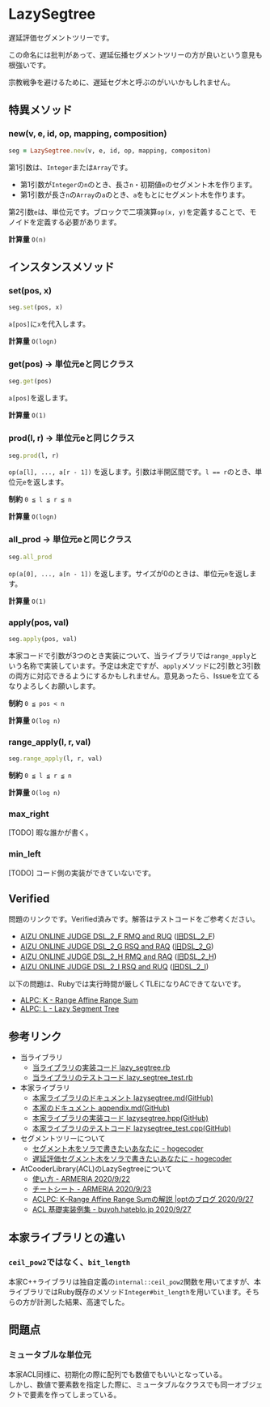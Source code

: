 # LazySegtree

遅延評価セグメントツリーです。

この命名には批判があって、遅延伝播セグメントツリーの方が良いという意見も根強いです。

宗教戦争を避けるために、遅延セグ木と呼ぶのがいいかもしれません。

## 特異メソッド

### new(v, e, id, op, mapping, composition)

```ruby
seg = LazySegtree.new(v, e, id, op, mapping, compositon)
```

第1引数は、`Integer`または`Array`です。

- 第1引数が`Integer`の`n`のとき、長さ`n`・初期値`e`のセグメント木を作ります。
- 第1引数が長さ`n`の`Array`の`a`のとき、`a`をもとにセグメント木を作ります。

第2引数`e`は、単位元です。ブロックで二項演算`op(x, y)`を定義することで、モノイドを定義する必要があります。

**計算量** `O(n)`

## インスタンスメソッド

### set(pos, x)

```ruby
seg.set(pos, x)
```

`a[pos]`に`x`を代入します。

**計算量** `O(logn)`


### get(pos)  -> 単位元eと同じクラス

```ruby
seg.get(pos)
```

`a[pos]`を返します。

**計算量** `O(1)`


### prod(l, r) -> 単位元eと同じクラス

```ruby
seg.prod(l, r)
```

`op(a[l], ..., a[r - 1])` を返します。引数は半開区間です。`l == r`のとき、単位元`e`を返します。

**制約** `0 ≦ l ≦ r ≦ n`

**計算量** `O(logn)`

### all_prod -> 単位元eと同じクラス

```ruby
seg.all_prod
```

`op(a[0], ..., a[n - 1])` を返します。サイズが0のときは、単位元`e`を返します。

**計算量** `O(1)`

### apply(pos, val)

```ruby
seg.apply(pos, val)
```

本家コードで引数が3つのとき実装について、当ライブラリでは`range_apply`という名称で実装しています。予定は未定ですが、`apply`メソッドに2引数と3引数の両方に対応できるようにするかもしれません。意見あったら、Issueを立てるなりよろしくお願いします。

**制約** `0 ≦ pos < n`

**計算量** `O(log n)`

### range_apply(l, r, val)

```ruby
seg.range_apply(l, r, val)
```

**制約** `0 ≦ l ≦ r ≦ n`

**計算量** `O(log n)`

### max_right

[TODO] 暇な誰かが書く。

### min_left

[TODO] コード側の実装ができていないです。

## Verified

問題のリンクです。Verified済みです。解答はテストコードをご参考ください。
- [AIZU ONLINE JUDGE DSL\_2\_F RMQ and RUQ](ttps://onlinejudge.u-aizu.ac.jp/problems/DSL_2_F) ([旧DSL_2_F](http://judge.u-aizu.ac.jp/onlinejudge/description.jsp?id=DSL_2_F))
- [AIZU ONLINE JUDGE DSL\_2\_G RSQ and RAQ](https://onlinejudge.u-aizu.ac.jp/problems/DSL_2_G) ([旧DSL_2_G](http://judge.u-aizu.ac.jp/onlinejudge/description.jsp?id=DSL_2_G))
- [AIZU ONLINE JUDGE DSL\_2\_H RMQ and RAQ](https://onlinejudge.u-aizu.ac.jp/problems/DSL_2_H) ([旧DSL_2_H](http://judge.u-aizu.ac.jp/onlinejudge/description.jsp?id=DSL_2_H))
- [AIZU ONLINE JUDGE DSL\_2\_I RSQ and RUQ](https://onlinejudge.u-aizu.ac.jp/problems/DSL_2_I) ([旧DSL_2_I](http://judge.u-aizu.ac.jp/onlinejudge/description.jsp?id=DSL_2_I))

以下の問題は、Rubyでは実行時間が厳しくTLEになりACできてないです。
- [ALPC: K \- Range Affine Range Sum](https://atcoder.jp/contests/practice2/tasks/practice2_k)
- [ALPC: L \- Lazy Segment Tree](https://atcoder.jp/contests/practice2/tasks/practice2_l)

## 参考リンク

- 当ライブラリ
  - [当ライブラリの実装コード lazy_segtree.rb](https://github.com/universato/ac-library-rb/blob/master/lib/lazy_segtree.rb)
  - [当ライブラリのテストコード lazy_segtree_test.rb](https://github.com/universato/ac-library-rb/blob/master/test/lazy_segtree_test.rb)
- 本家ライブラリ
  - [本家ライブラリのドキュメント lazysegtree.md(GitHub)](https://github.com/atcoder/ac-library/blob/master/document_ja/lazysegtree.md)
  - [本家のドキュメント appendix.md(GitHub)](https://github.com/atcoder/ac-library/blob/master/document_ja/appendix.md)
  - [本家ライブラリの実装コード lazysegtree.hpp(GitHub)](https://github.com/atcoder/ac-library/blob/master/atcoder/lazysegtree.hpp)
  - [本家ライブラリのテストコード lazysegtree_test.cpp(GitHub)](https://github.com/atcoder/ac-library/blob/master/test/unittest/lazysegtree_test.cpp)
- セグメントツリーについて
  - [セグメント木をソラで書きたいあなたに \- hogecoder](https://tsutaj.hatenablog.com/entry/2017/03/29/204841)
  - [遅延評価セグメント木をソラで書きたいあなたに \- hogecoder](https://tsutaj.hatenablog.com/entry/2017/03/30/224339)
- AtCooderLibrary(ACL)のLazySegtreeについて
  - [使い方 \- ARMERIA 2020/9/22](https://betrue12.hateblo.jp/entry/2020/09/22/194541)
  - [チートシート \- ARMERIA 2020/9/23](https://betrue12.hateblo.jp/entry/2020/09/23/005940)
  - [ACLPC: K–Range Affine Range Sumの解説 \|optのブログ 2020/9/27](https://opt-cp.com/cp/lazysegtree-aclpc-k/)
  - [ACL 基礎実装例集 \- buyoh\.hateblo\.jp 2020/9/27](https://buyoh.hateblo.jp/entry/2020/09/27/190144)

## 本家ライブラリとの違い

### `ceil_pow2`ではなく、`bit_length`

本家C++ライブラリは独自定義の`internal::ceil_pow2`関数を用いてますが、本ライブラリではRuby既存のメソッド`Integer#bit_length`を用いています。そちらの方が計測した結果、高速でした。

## 問題点

### ミュータブルな単位元

本家ACL同様に、初期化の際に配列でも数値でもいいとなっている。  
しかし、数値で要素数を指定した際に、ミュータブルなクラスでも同一オブジェクトで要素を作ってしまっている。
